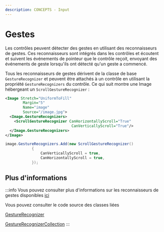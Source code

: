 ```yaml
---
description: CONCEPTS - Input
---
```


# Gestes

Les contrôles peuvent détecter des gestes en utilisant des reconnaisseurs de gestes. Ces reconnaisseurs sont intégrés dans les contrôles et écoutent et suivent les événements de pointeur que le contrôle reçoit, envoyant des événements de geste lorsqu'ils ont détecté qu'un geste a commencé.

Tous les reconnaisseurs de gestes dérivent de la classe de base `GestureRecognizer` et peuvent être attachés à un contrôle en utilisant la propriété `GestureRecognizers` du contrôle. Ce qui suit montre une Image hébergeant un `ScrollGestureRecognizer` :

```xml
<Image Stretch="UniformToFill"
        Margin="5"
        Name="image"
        Source="/image.jpg">
  <Image.GestureRecognizers>
    <ScrollGestureRecognizer CanHorizontallyScroll="True"
                              CanVerticallyScroll="True"/>
  </Image.GestureRecognizers>
</Image>
```


```csharp title='C#'
image.GestureRecognizers.Add(new ScrollGestureRecognizer()
            {
                CanVerticallyScroll = true,
                CanHorizontallyScroll = true,
            });
```

## Plus d'informations

:::info
Vous pouvez consulter plus d'informations sur les reconnaisseurs de gestes disponibles [ici](../../reference/gestures)

Vous pouvez consulter le code source des classes liées

[GestureRecognizer](https://github.com/AvaloniaUI/Avalonia/blob/master/src/Avalonia.Base/Input/GestureRecognizers/GestureRecognizer.cs)

[GestureRecognizerCollection](https://github.com/AvaloniaUI/Avalonia/blob/master/src/Avalonia.Base/Input/GestureRecognizers/GestureRecognizerCollection.cs)
:::